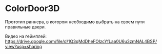 # ColorDoor3D
Прототип раннера, в котором необходимо выбрать на своем пути правильные двери.

Видео на геймплей: https://drive.google.com/file/d/1Q3qMdDheFOIzcYfLaa0U6u3zmNAL4BSP/view?usp=sharing
